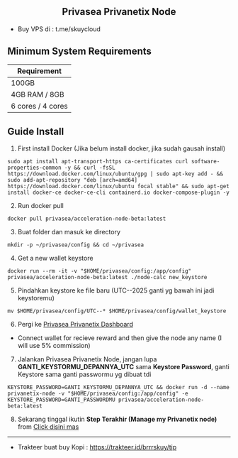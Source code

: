 # <h2 align=center>Privasea Privanetix Node</h2>
- Buy VPS di : t.me/skuycloud
## Minimum System Requirements

| **Requirement**         |
|-------------------------|
| 100GB                   |
| 4GB RAM / 8GB           |
| 6 cores / 4 cores       |


## Guide Install
1. First install Docker (Jika belum install docker, jika sudah gausah install)
```
sudo apt install apt-transport-https ca-certificates curl software-properties-common -y && curl -fsSL https://download.docker.com/linux/ubuntu/gpg | sudo apt-key add - && sudo add-apt-repository "deb [arch=amd64] https://download.docker.com/linux/ubuntu focal stable" && sudo apt-get install docker-ce docker-ce-cli containerd.io docker-compose-plugin -y
```
2. Run docker pull
```
docker pull privasea/acceleration-node-beta:latest
```
3. Buat folder dan masuk ke directory
```
mkdir -p ~/privasea/config && cd ~/privasea
```
4. Get a new wallet keystore
```
docker run --rm -it -v "$HOME/privasea/config:/app/config" privasea/acceleration-node-beta:latest ./node-calc new_keystore
```
5. Pindahkan keystore ke file baru (UTC--2025 ganti yg bawah ini jadi keystoremu)
```
mv $HOME/privasea/config/UTC--* $HOME/privasea/config/wallet_keystore
```
6. Pergi ke [Privasea Privanetix Dashboard](https://deepsea-beta.privasea.ai/privanetixNode)
- Connect wallet for recieve reward and then give the node any name (I will use 5% commission)
7. Jalankan Privasea Privanetix Node, jangan lupa **GANTI_KEYSTORMU_DEPANNYA_UTC** sama **Keystore Password**, ganti Keystore sama ganti passwormu yg dibuat tdi
```
KEYSTORE_PASSWORD=GANTI_KEYSTORMU_DEPANNYA_UTC && docker run -d --name privanetix-node -v "$HOME/privasea/config:/app/config" -e KEYSTORE_PASSWORD=GANTI_PASSWORDMU privasea/acceleration-node-beta:latest
```

8. Sekarang tinggal ikutin **Step Terakhir (Manage my Privanetix node)** from [Click disini mas](https://www.privasea.ai/privanetix-node)
----------------------
- Trakteer buat buy Kopi : https://trakteer.id/brrrskuy/tip
